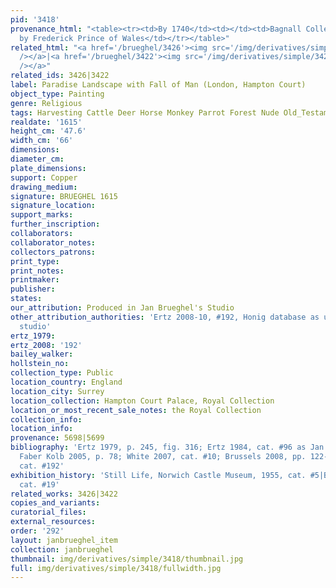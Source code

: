 ```yaml
---
pid: '3418'
provenance_html: "<table><tr><td>By 1740</td><td></td><td>Bagnall Collection</td></tr><tr><td>1750</td><td>Wales</td><td>Acquired
  by Frederick Prince of Wales</td></tr></table>"
related_html: "<a href='/brueghel/3426'><img src='/img/derivatives/simple/3426/thumbnail.jpg'
  /></a>|<a href='/brueghel/3422'><img src='/img/derivatives/simple/3422/thumbnail.jpg'
  /></a>"
related_ids: 3426|3422
label: Paradise Landscape with Fall of Man (London, Hampton Court)
object_type: Painting
genre: Religious
tags: Harvesting Cattle Deer Horse Monkey Parrot Forest Nude Old_Testament Paradise
realdate: '1615'
height_cm: '47.6'
width_cm: '66'
dimensions:
diameter_cm:
plate_dimensions:
support: Copper
drawing_medium:
signature: BRUEGHEL 1615
signature_location:
support_marks:
further_inscription:
collaborators:
collaborator_notes:
collectors_patrons:
print_type:
print_notes:
printmaker:
publisher:
states:
our_attribution: Produced in Jan Brueghel's Studio
other_attribution_authorities: 'Ertz 2008-10, #192, Honig database as uncertain, possibly
  studio'
ertz_1979:
ertz_2008: '192'
bailey_walker:
hollstein_no:
collection_type: Public
location_country: England
location_city: Surrey
location_collection: Hampton Court Palace, Royal Collection
location_or_most_recent_sale_notes: the Royal Collection
collection_info:
location_info:
provenance: 5698|5699
bibliography: 'Ertz 1979, p. 245, fig. 316; Ertz 1984, cat. #96 as Jan the Younger;
  Faber Kolb 2005, p. 78; White 2007, cat. #10; Brussels 2008, pp. 122-125; Ertz 2008-10,
  cat. #192'
exhibition_history: 'Still Life, Norwich Castle Museum, 1955, cat. #5|Brussels 2008,
  cat. #19'
related_works: 3426|3422
copies_and_variants:
curatorial_files:
external_resources:
order: '292'
layout: janbrueghel_item
collection: janbrueghel
thumbnail: img/derivatives/simple/3418/thumbnail.jpg
full: img/derivatives/simple/3418/fullwidth.jpg
---
```

